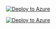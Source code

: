 [![Deploy to Azure](https://aka.ms/deploytoazurebutton)](https://portal.azure.com/#create/Microsoft.Template/uri/https%3A%2F%2Fraw.githubusercontent.com%2Fval91grego%2FMS-Sentinel%2Fmain%2FData%20Collection%20Rules%2Fdcr-linux-cef%2Fazuredeploy.json)


[![Deploy to Azure](https://aka.ms/deploytoazurebutton)](https://portal.azure.com/#create/Microsoft.Template/uri/https%3A%2F%2Fraw.githubusercontent.com%2FAzure%2FAzure-Sentinel%2Fmaster%2FPlaybooks%2FAS-Incident-Spiderfoot-Scan%2Fazuredeploy.json)
